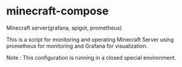 # minecraft-compose
Minecraft server(grafana, spigot, prometheus) 

This is a script for monitoring and operating Minecraft Server using prometheus for monitoring and Grafana for visualization.

Note : This configuration is running in a closed special environment.
